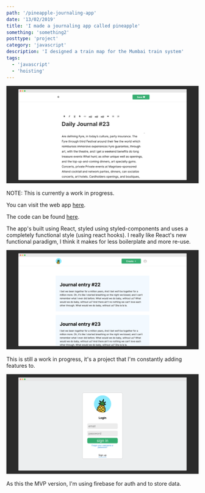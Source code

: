 ```yaml
---
path: '/pineapple-journaling-app'
date: '13/02/2019'
title: 'I made a journaling app called pineapple'
something: 'something2'
posttype: 'project'
category: 'javascript'
description: 'I designed a train map for the Mumbai train system'
tags:
  - 'javascript'
  - 'hoisting'
---
```


![pineapple web app](./1.png)

NOTE: This is currently a work in progress.

You can visit the web app [here](https://master.d2sl5soukqzc24.amplifyapp.com/).

The code can be found [here](https://github.com/nkhil/pineapple02).

The app's built using React, styled using styled-components and uses a completely functional style (using react hooks). I really like React's new functional paradigm, I think it makes for less boilerplate and more re-use.

![pineapple web app](./2.png)

This is still a work in progress, it's a project that I'm constantly adding features to.

![pineapple web app](./3.png)

As this the MVP version, I'm using firebase for auth and to store data.